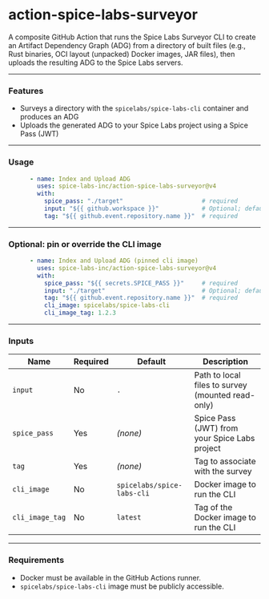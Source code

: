 # action-spice-labs-surveyor

A composite GitHub Action that runs the Spice Labs Surveyor CLI to create an Artifact Dependency Graph (ADG) from a directory of built files (e.g., Rust binaries, OCI layout (unpacked) Docker images, JAR files), then uploads the resulting ADG to the Spice Labs servers.

---

### Features

- Surveys a directory with the `spicelabs/spice-labs-cli` container and produces an ADG
- Uploads the generated ADG to your Spice Labs project using a Spice Pass (JWT)

---

### Usage

```yaml
      - name: Index and Upload ADG
        uses: spice-labs-inc/action-spice-labs-surveyor@v4
        with:
          spice_pass: "./target"                      # required
          input: "${{ github.workspace }}"            # Optional; defaults to "."
          tag: "${{ github.event.repository.name }}"  # required

```

---

### Optional: pin or override the CLI image
```yaml
      - name: Index and Upload ADG (pinned cli image)
        uses: spice-labs-inc/action-spice-labs-surveyor@v4
        with:
          spice_pass: "${{ secrets.SPICE_PASS }}"     # required
          input: "./target"                           # Optional; defaults to "."
          tag: "${{ github.event.repository.name }}"  # required
          cli_image: spicelabs/spice-labs-cli
          cli_image_tag: 1.2.3
```

---

### Inputs
| Name         | Required | Default                           | Description                                     |
| ------------ | -------- | --------------------------------- | ----------------------------------------------- |
| `input`      | No       | `.`                               | Path to local files to survey (mounted read-only) |
| `spice_pass` | Yes      | *(none)*                          | Spice Pass (JWT) from your Spice Labs project   |
| `tag`        | Yes      | *(none)*                          | Tag to associate with the survey         |
| `cli_image`  | No       | `spicelabs/spice-labs-cli`        | Docker image to run the CLI                     |
| `cli_image_tag` | No    | `latest`                          | Tag of the Docker image to run the CLI          |

---

### Requirements

- Docker must be available in the GitHub Actions runner.
- `spicelabs/spice-labs-cli` image must be publicly accessible.
